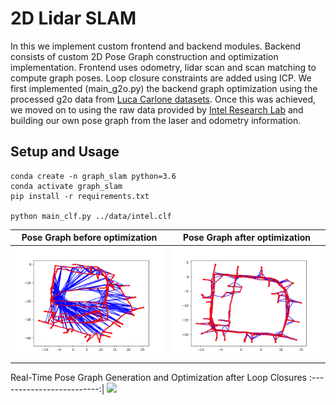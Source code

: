 # 2D Lidar SLAM

In this we implement custom frontend and backend modules. Backend consists of custom 2D Pose Graph construction and optimization implementation. Frontend uses odometry, lidar scan and scan matching to compute graph poses. Loop closure constraints are added using ICP. We first implemented (main_g2o.py) the backend graph optimization using the processed g2o data from [Luca Carlone datasets](https://lucacarlone.mit.edu/datasets/). Once this was achieved, we moved on to using the raw data provided by [Intel Research Lab](http://ais.informatik.uni-freiburg.de/slamevaluation/datasets.php) and building our own pose graph from the laser and odometry information.

## Setup and Usage

```
conda create -n graph_slam python=3.6
conda activate graph_slam
pip install -r requirements.txt

python main_clf.py ../data/intel.clf
```

Pose Graph before optimization |  Pose Graph after optimization
:-------------------------:|:-------------------------:
![](results/graph_optimization/Before_INTEL.png)  |  ![](2d_lidar_slam/results/graph_optimization/After_INTEL.png)

Real-Time Pose Graph Generation and Optimization after Loop Closures
:-------------------------:|
![](results/slam_intel_3700.gif)
